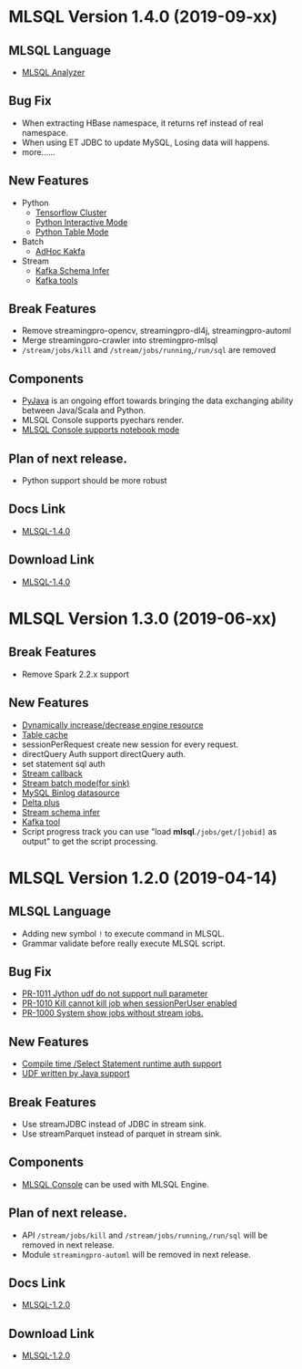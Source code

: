 MLSQL Version 1.4.0 (2019-09-xx)
==========================

MLSQL Language
--------
- [MLSQL Analyzer](http://docs.mlsql.tech/zh/grammar/analyze.md) 

Bug Fix
---------

- When extracting HBase namespace, it returns ref instead of real namespace.  
- When using ET JDBC to update MySQL, Losing data will happens. 
- more......  
 


New Features
----------
- Python 
    - [Tensorflow Cluster](http://docs.mlsql.tech/zh/python/dtf.html)
    - [Python Interactive Mode](http://docs.mlsql.tech/zh/python/interactive.html)
    - [Python Table Mode](http://docs.mlsql.tech/zh/python/table.html)
- Batch
    - [AdHoc Kakfa](http://docs.mlsql.tech/zh/stream/query_kafka.html)
- Stream
    - [Kafka Schema Infer](http://docs.mlsql.tech/zh/stream/data_convert.html)
    - [Kafka tools](http://docs.mlsql.tech/zh/stream/kakfa_tool.html)    
                               
Break Features 
--------

- Remove streamingpro-opencv, streamingpro-dl4j, streamingpro-automl
- Merge streamingpro-crawler into stremingpro-mlsql
- `/stream/jobs/kill` and `/stream/jobs/running`,`/run/sql` are removed


Components
--------

- [PyJava](https://github.com/allwefantasy/pyjava) is an ongoing effort towards bringing the data exchanging ability between Java/Scala and Python.
-  MLSQL Console supports pyechars render.
- [MLSQL Console supports notebook mode](http://docs.mlsql.tech/zh/console/notebook.html)  

Plan of next release.
-------
- Python support should be more robust
 

Docs Link
--------

- [MLSQL-1.4.0](http://docs.mlsql.tech/v1.4.0/zh/) 

Download Link
---------

- [MLSQL-1.4.0](http://download.mlsql.tech/1.4.0/)



MLSQL Version 1.3.0 (2019-06-xx)
==========================

Break Features 
--------

- Remove Spark 2.2.x support

New Features
--------

- [Dynamically increase/decrease engine resource](http://docs.mlsql.tech/en/guide/et/resource.md)
- [Table cache](http://docs.mlsql.tech/en/guide/et/CacheExt.md) 
- sessionPerRequest  create new session for every request.
- directQuery Auth   support directQuery auth.
- set statement sql auth
- [Stream callback](http://docs.mlsql.tech/en/guide/stream/callback.html)
- [Stream batch mode(for sink)](http://docs.mlsql.tech/en/guide/stream/subquery.html)
- [MySQL Binlog datasource](http://docs.mlsql.tech/en/guide/stream/binlog.html)
- [Delta plus](http://docs.mlsql.tech/en/guide/datasource/delta_plus.md)
- [Stream schema infer](http://docs.mlsql.tech/en/guide/stream/infer_schema.md)
- [Kafka tool](http://docs.mlsql.tech/en/guide/stream/kafka_tool.md)
- Script progress track  you can use "load __mlsql__.`/jobs/get/[jobid]` as output" to get the script processing. 



MLSQL Version 1.2.0 (2019-04-14)
==========================

MLSQL Language
--------

- Adding new symbol `!` to execute command in MLSQL.
- Grammar validate before really execute MLSQL script. 

Bug Fix
---------

- [PR-1011 Jython udf do not support null parameter](https://github.com/allwefantasy/streamingpro/pull/1011)
- [PR-1010 Kill cannot kill job when sessionPerUser enabled](https://github.com/allwefantasy/streamingpro/pull/1010)
- [PR-1000 System show jobs without stream jobs.](https://github.com/allwefantasy/streamingpro/pull/1000)

New Features
----------

- [Compile time /Select Statement runtime auth support](https://github.com/allwefantasy/streamingpro/pull/990)
- [UDF written by Java support](https://github.com/allwefantasy/streamingpro/pull/911)

Break Features 
--------

- Use streamJDBC instead of JDBC in stream sink.
- Use streamParquet instead of parquet in stream sink.

Components
--------

- [MLSQL Console](https://github.com/allwefantasy/mlsql-api-console) can be used with MLSQL Engine.


Plan of next release.
-------

- API `/stream/jobs/kill` and `/stream/jobs/running`,`/run/sql` will be removed in next release.
- Module `streamingpro-automl`  will be removed in next release.

Docs Link
--------

- [MLSQL-1.2.0](http://docs.mlsql.tech/v1.2.0/zh/) 

Download Link
---------

- [MLSQL-1.2.0](http://download.mlsql.tech/1.2.0/)
   





